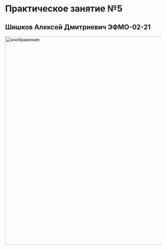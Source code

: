 # Практическое занятие №5  
## Шишков Алексей Дмитриевич ЭФМО-02-21

<img width="1872" height="670" alt="изображение" src="https://github.com/user-attachments/assets/9034897e-b544-430a-b959-a33fed0b0d7e" />
